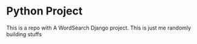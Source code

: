 # Python Project
This is a repo with A WordSearch Django project. This is just me randomly building stuffs
